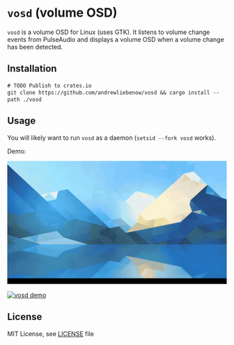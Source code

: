 # `vosd` (volume OSD)

`vosd` is a volume OSD for Linux (uses GTK). It listens to volume change events from PulseAudio and displays a volume OSD when a volume change has been detected.

## Installation

```shell
# TODO Publish to crates.io
git clone https://github.com/andrewliebenow/vosd && cargo install --path ./vosd
```

## Usage

You will likely want to run `vosd` as a daemon (`setsid --fork vosd` works).

Demo:

![`vosd` demo](vosd.gif)

[![`vosd` demo](http://img.youtube.com/vi/SBrQ9eMF6KQ/0.jpg)](http://www.youtube.com/watch?v=SBrQ9eMF6KQ "`vosd` demo")

## License

MIT License, see <a href="LICENSE">LICENSE</a> file
